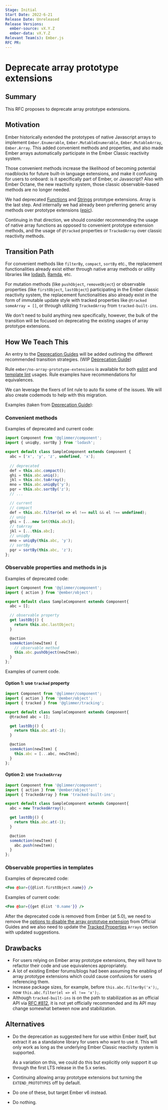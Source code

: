 ```yaml
---
Stage: Initial
Start Date: 2022-6-21
Release Date: Unreleased
Release Versions:
  ember-source: vX.Y.Z
  ember-data: vX.Y.Z
Relevant Team(s): Ember.js
RFC PR: 
---
```


# Deprecate array prototype extensions

## Summary

This RFC proposes to deprecate array prototype extensions.

## Motivation

Ember historically extended the prototypes of native Javascript arrays to implement `Ember.Enumerable`, `Ember.MutableEnumerable`, `Ember.MutableArray`, `Ember.Array`. This added convenient methods and properties, and also made Ember arrays automatically participate in the Ember Classic reactivity system.

Those convenient methods increase the likelihood of becoming potential roadblocks for future built-in language extensions, and make it confusing for users to onboard: is it specifically part of Ember, or Javascript? Also with Ember Octane, the new reactivity system, those classic observable-based methods are no longer needed.

We had deprecated [Functions](https://github.com/emberjs/rfcs/blob/master/text/0272-deprecation-native-function-prototype-extensions.md) and [Strings](https://github.com/emberjs/rfcs/blob/master/text/0236-deprecation-ember-string.md) prototype extensions. Array is the last step. And internally we had already been preferring generic array methods over prototype extensions ([epic](https://github.com/emberjs/ember.js/issues/15501)).

Continuing in that direction, we should consider recommending the usage of native array functions as opposed to convenient prototype extension methods, and the usage of `@tracked` properties or `TrackedArray` over classic reactivity methods.

## Transition Path

For convenient methods like `filterBy`, `compact`, `sortBy` etc., the replacement functionalities already exist either through native array methods or utility libraries like [lodash](https://lodash.com), [Ramda](https://ramdajs.com), etc.

For mutation methods (like `pushObject`, `removeObject`) or observable properties (like `firstObject`, `lastObject`) participating in the Ember classic reactivity system, the replacement functionalities also already exist in the form of immutable update style with tracked properties like `@tracked someArray = []`, or through utilizing `TrackedArray` from `tracked-built-ins`.

We don't need to build anything new specifically, however, the bulk of the transition will be
focused on deprecating the existing usages of array prototype extensions.

## How We Teach This

An entry to the [Deprecation Guides](https://deprecations.emberjs.com/v4.x) will be added outlining the different recommended transition strategies. (WIP [Deprecation Guide](https://github.com/smilland/rfcs/pull/1))

Rule `ember/no-array-prototype-extensions` is available for both [eslint](https://github.com/ember-cli/eslint-plugin-ember/blob/master/docs/rules/no-array-prototype-extensions.md) and [template lint](https://github.com/ember-template-lint/ember-template-lint/blob/master/docs/rule/no-array-prototype-extensions.md) usages. Rule examples have recommendations for equivalences.

We can leverage the fixers of lint rule to auto fix some of the issues. We will also create codemods to help with this migration.

Examples (taken from [Deprecation Guide](https://github.com/smilland/rfcs/pull/1)): 
### Convenient methods
Examples of deprecated and current code:
```js
import Component from '@glimmer/component';
import { uniqBy, sortBy } from 'lodash';

export default class SampleComponent extends Component {
  abc = ['x', 'y', 'z', undefined, 'x'];
  
  // deprecated
  def = this.abc.compact();
  ghi = this.abc.uniq();
  jkl = this.abc.toArray();
  mno = this.abc.uniqBy('y');
  pqr = this.abc.sortBy('z');
  // ...

  // current
  // compact
  def = this.abc.filter(el => el !== null && el !== undefined);
  // uniq
  ghi = [...new Set(this.abc)];
  // toArray
  jkl = [...this.abc];
  // uniqBy
  mno = uniqBy(this.abc, 'y');
  // sortBy
  pqr = sortBy(this.abc, 'z');
};
```

### Observable properties and methods in js
Examples of deprecated code:
```js
import Component from '@glimmer/component';
import { action } from '@ember/object';

export default class SampleComponent extends Component{
  abc = [];

  // observable property
  get lastObj() {
    return this.abc.lastObject;
  }

  @action
  someAction(newItem) {
    // observable method
    this.abc.pushObject(newItem);
  }
};
```

Examples of current code. 
#### Option 1: use `tracked` property
```js
import Component from '@glimmer/component';
import { action } from '@ember/object';
import { tracked } from '@glimmer/tracking';

export default class SampleComponent extends Component{
  @tracked abc = [];

  get lastObj() {
    return this.abc.at(-1);
  }

  @action
  someAction(newItem) {
    this.abc = [...abc, newItem];
  }
};
```

#### Option 2: use `TrackedArray`
```js
import Component from '@glimmer/component';
import { action } from '@ember/object';
import { TrackedArray } from 'tracked-built-ins';

export default class SampleComponent extends Component{
  abc = new TrackedArray();

  get lastObj() {
    return this.abc.at(-1);
  }

  @action
  someAction(newItem) {
    abc.push(newItem);
  }
};
```

### Observable properties in templates
Examples of deprecated code:

```hbs
<Foo @bar={{@list.firstObject.name}} />
```

Examples of current code:
```hbs
<Foo @bar={{get @list '0.name'}} />
```

After the deprecated code is removed from Ember (at 5.0), we need to remove the [options to disable the array prototype extension](https://guides.emberjs.com/v4.2.0/configuring-ember/disabling-prototype-extensions/) from Official Guides and we also need to update the [Tracked Properties](https://guides.emberjs.com/v4.2.0/upgrading/current-edition/tracked-properties/#toc_arrays) `Arrays` section with updated suggestions.

## Drawbacks
- For users relying on Ember array prototype extensions, they will have to refactor their code and use equivalences appropriately.
- A lot of existing Ember forums/blogs had been assuming the enabling of array prototype extensions which could cause confusions for users referencing them.
- Increase package sizes, for example, before `this.abc.filterBy('x');`, now `this.abc.filter(el => el !== 'x');`.
- Although `tracked-built-ins` is on the path to stabilization as an official API via [RFC #812](https://github.com/emberjs/rfcs/pull/812), it is not yet officially recommended and its API may change somewhat between now and stabilization.

## Alternatives
- Do the deprecation as suggested here for use within Ember itself, but extract it as a standalone library for users who want to use it. This will only work as long as the underlying Ember Classic reactivity system is supported.

    As a variation on this, we could do this but explicitly only support it up through the first LTS release in the 5.x series.

- Continuing allowing array prototype extensions but turning the `EXTEND_PROTOTYPES` off by default.

- Do one of these, but target Ember v6 instead.

- Do nothing.
